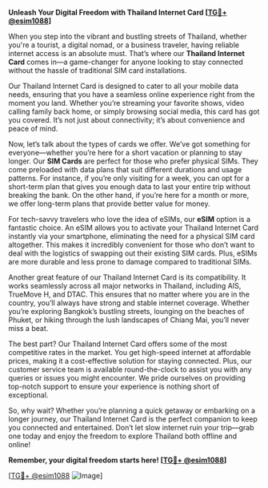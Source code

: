 **Unleash Your Digital Freedom with Thailand Internet Card [[TG💪+ @esim1088](https://t.me/s/esim1088)]**

When you step into the vibrant and bustling streets of Thailand, whether you're a tourist, a digital nomad, or a business traveler, having reliable internet access is an absolute must. That’s where our **Thailand Internet Card** comes in—a game-changer for anyone looking to stay connected without the hassle of traditional SIM card installations.

Our Thailand Internet Card is designed to cater to all your mobile data needs, ensuring that you have a seamless online experience right from the moment you land. Whether you’re streaming your favorite shows, video calling family back home, or simply browsing social media, this card has got you covered. It’s not just about connectivity; it’s about convenience and peace of mind.

Now, let’s talk about the types of cards we offer. We’ve got something for everyone—whether you’re here for a short vacation or planning to stay longer. Our **SIM Cards** are perfect for those who prefer physical SIMs. They come preloaded with data plans that suit different durations and usage patterns. For instance, if you’re only visiting for a week, you can opt for a short-term plan that gives you enough data to last your entire trip without breaking the bank. On the other hand, if you’re here for a month or more, we offer long-term plans that provide better value for money.

For tech-savvy travelers who love the idea of eSIMs, our **eSIM** option is a fantastic choice. An eSIM allows you to activate your Thailand Internet Card instantly via your smartphone, eliminating the need for a physical SIM card altogether. This makes it incredibly convenient for those who don’t want to deal with the logistics of swapping out their existing SIM cards. Plus, eSIMs are more durable and less prone to damage compared to traditional SIMs.

Another great feature of our Thailand Internet Card is its compatibility. It works seamlessly across all major networks in Thailand, including AIS, TrueMove H, and DTAC. This ensures that no matter where you are in the country, you’ll always have strong and stable internet coverage. Whether you’re exploring Bangkok’s bustling streets, lounging on the beaches of Phuket, or hiking through the lush landscapes of Chiang Mai, you’ll never miss a beat.

The best part? Our Thailand Internet Card offers some of the most competitive rates in the market. You get high-speed internet at affordable prices, making it a cost-effective solution for staying connected. Plus, our customer service team is available round-the-clock to assist you with any queries or issues you might encounter. We pride ourselves on providing top-notch support to ensure your experience is nothing short of exceptional.

So, why wait? Whether you’re planning a quick getaway or embarking on a longer journey, our Thailand Internet Card is the perfect companion to keep you connected and entertained. Don’t let slow internet ruin your trip—grab one today and enjoy the freedom to explore Thailand both offline and online!

**Remember, your digital freedom starts here! [[TG💪+ @esim1088](https://t.me/s/esim1088)]**

[[TG💪+ @esim1088](https://t.me/s/esim1088) ![Image](https://i.postimg.cc/Y0z9fWf4/image.png)]